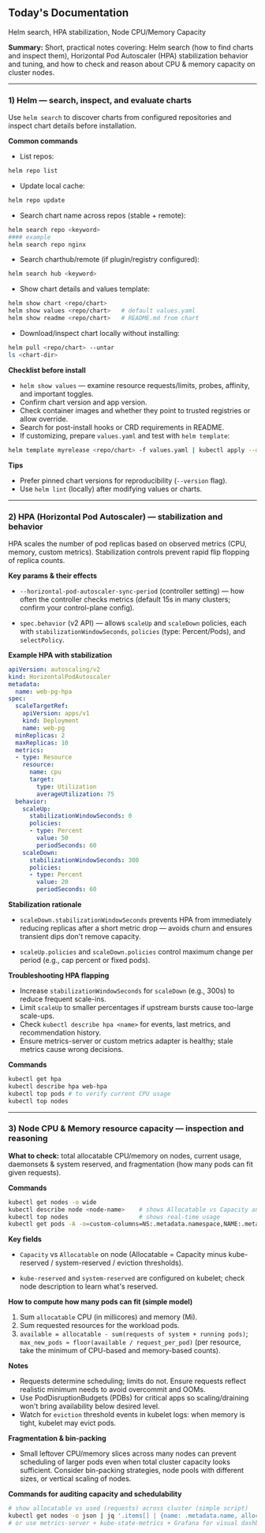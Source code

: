 
## Today's Documentation 

Helm search, HPA stabilization, Node CPU/Memory Capacity
  
**Summary:** Short, practical notes covering: Helm search (how to find charts and inspect them), Horizontal Pod Autoscaler (HPA) stabilization behavior and tuning, and how to check and reason about CPU & memory capacity on cluster nodes. 

---

### 1) Helm — search, inspect, and evaluate charts

Use `helm search` to discover charts from configured repositories and inspect chart details before installation.

**Common commands**

- List repos:

```bash
helm repo list
```

- Update local cache:

```bash
helm repo update
```

- Search chart name across repos (stable + remote):
    
```bash
helm search repo <keyword>
#### example
helm search repo nginx
```

- Search charthub/remote (if plugin/registry configured):
    
```bash
helm search hub <keyword>
```

- Show chart details and values template:
    
```bash
helm show chart <repo/chart>
helm show values <repo/chart>   # default values.yaml
helm show readme <repo/chart>   # README.md from chart
```

- Download/inspect chart locally without installing:
    
```bash
helm pull <repo/chart> --untar
ls <chart-dir>
```

**Checklist before install**

- `helm show values` — examine resource requests/limits, probes, affinity, and important toggles.
- Confirm chart version and app version.
- Check container images and whether they point to trusted registries or allow override.
- Search for post-install hooks or CRD requirements in README.
- If customizing, prepare `values.yaml` and test with `helm template`:

```bash
helm template myrelease <repo/chart> -f values.yaml | kubectl apply --dry-run=client -f -
```

**Tips**

- Prefer pinned chart versions for reproducibility (`--version` flag).
- Use `helm lint` (locally) after modifying values or charts.

---
### 2) HPA (Horizontal Pod Autoscaler) — stabilization and behavior

 HPA scales the number of pod replicas based on observed metrics (CPU, memory, custom metrics). 
 Stabilization controls prevent rapid flip flopping of replica counts.

**Key params & their effects**

- `--horizontal-pod-autoscaler-sync-period` (controller setting) — how often the controller checks metrics (default 15s in many clusters; confirm your control-plane config).
    
- `spec.behavior` (v2 API) — allows `scaleUp` and `scaleDown` policies, each with `stabilizationWindowSeconds`, `policies` (type: Percent/Pods), and `selectPolicy`.
    
**Example HPA with stabilization**

```yaml
apiVersion: autoscaling/v2
kind: HorizontalPodAutoscaler
metadata:
  name: web-pg-hpa
spec:
  scaleTargetRef:
    apiVersion: apps/v1
    kind: Deployment
    name: web-pg
  minReplicas: 2
  maxReplicas: 10
  metrics:
  - type: Resource
    resource:
      name: cpu
      target:
        type: Utilization
        averageUtilization: 75
  behavior:
    scaleUp:
      stabilizationWindowSeconds: 0
      policies:
      - type: Percent
        value: 50
        periodSeconds: 60
    scaleDown:
      stabilizationWindowSeconds: 300
      policies:
      - type: Percent
        value: 20
        periodSeconds: 60
```

**Stabilization rationale**

- `scaleDown.stabilizationWindowSeconds` prevents HPA from immediately reducing replicas after a short metric drop — avoids churn and ensures transient dips don't remove capacity.
 
- `scaleUp.policies` and `scaleDown.policies` control maximum change per period (e.g., cap percent or fixed pods).
    

**Troubleshooting HPA flapping**

- Increase `stabilizationWindowSeconds` for `scaleDown` (e.g., 300s) to reduce frequent scale-ins.
- Limit `scaleUp` to smaller percentages if upstream bursts cause too-large scale-ups.
- Check `kubectl describe hpa <name>` for events, last metrics, and recommendation history.
- Ensure metrics-server or custom metrics adapter is healthy; stale metrics cause wrong decisions.
    
**Commands**

```bash
kubectl get hpa
kubectl describe hpa web-hpa
kubectl top pods # to verify current CPU usage
kubectl top nodes
```

---

### 3) Node CPU & Memory resource capacity — inspection and reasoning

**What to check:** total allocatable CPU/memory on nodes, current usage, daemonsets & system reserved, and fragmentation (how many pods can fit given requests).

**Commands**

```bash
kubectl get nodes -o wide
kubectl describe node <node-name>    # shows Allocatable vs Capacity and system reservations
kubectl top nodes                    # shows real-time usage
kubectl get pods -A -o=custom-columns=NS:.metadata.namespace,NAME:.metadata.name,CPU:.spec.containers[*].resources.requests.cpu,MEM:.spec.containers[*].resources.requests.memory
```

**Key fields**

- `Capacity` vs `Allocatable` on node (Allocatable = Capacity minus kube-reserved / system-reserved / eviction thresholds).
    
- `kube-reserved` and `system-reserved` are configured on kubelet; check node description to learn what's reserved.
    

**How to compute how many pods can fit (simple model)**

1. Sum `allocatable` CPU (in millicores) and memory (Mi).
2. Sum requested resources for the workload pods.
3. `available = allocatable - sum(requests of system + running pods)`; `max_new_pods ≈ floor(available / request_per_pod)` (per resource, take the minimum of CPU-based and memory-based counts).
    

**Notes**

- Requests determine scheduling; limits do not. Ensure requests reflect realistic minimum needs to avoid overcommit and OOMs.
- Use PodDisruptionBudgets (PDBs) for critical apps so scaling/draining won't bring availability below desired level.
- Watch for `eviction` threshold events in kubelet logs: when memory is tight, kubelet may evict pods.
    
**Fragmentation & bin-packing**

- Small leftover CPU/memory slices across many nodes can prevent scheduling of larger pods even when total cluster capacity looks sufficient. Consider bin-packing strategies, node pools with different sizes, or vertical scaling of nodes.
    

**Commands for auditing capacity and schedulability**

```bash
# show allocatable vs used (requests) across cluster (simple script)
kubectl get nodes -o json | jq '.items[] | {name: .metadata.name, allocatable: .status.allocatable}'
# or use metrics-server + kube-state-metrics + Grafana for visual dashboards
```
